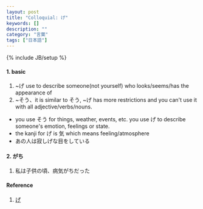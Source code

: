 ```yaml
---
layout: post
title: "Colloquial: げ"
keywords: []
description: ""
category: "言葉"
tags: ["日本語"]
---
```

{% include JB/setup %}

#### 1. basic
1. ~げ use to describe someone(not yourself) who looks/seems/has the appearance of
2. ~そう、it is similar to そう, ~げ has more restrictions and you can't use it with all
   adjective/verbs/nouns.
-  you use そう for things, weather, events, etc. you use げ to describe someone's emotion, feelings
   or state.
- the kanji for げ is 気 which means feeling/atmosphere
- あの人は寂しげな目をしている

#### 2. がち
1. 私は子供の頃、病気がちだった

#### Reference
1. [げ](http://maggiesensei.com/2019/02/01/how-to-use-%e3%80%9c%e3%81%92-ge/)
